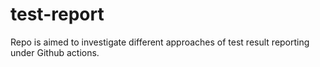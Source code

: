 # test-report 
Repo is aimed to investigate different approaches of test result 
reporting under Github actions.